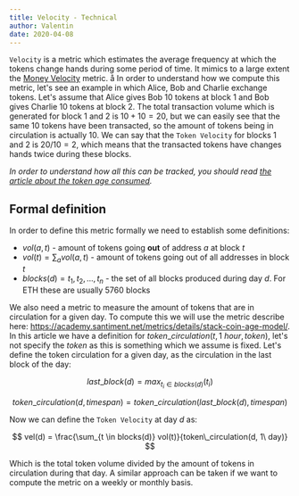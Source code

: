 ```yaml
---
title: Velocity - Technical
author: Valentin
date: 2020-04-08
---
```


`Velocity` is a metric which estimates the average frequency at which the
tokens change hands during some period of time. It mimics to a large extent the
[Money Velocity](https://en.wikipedia.org/wiki/Velocity_of_money) metric.
å In order to understand how we
compute this metric, let's see an example in which Alice, Bob and Charlie
exchange tokens. Let's assume that Alice gives Bob 10 tokens at block 1 and Bob
gives Charlie 10 tokens at block 2. The total transaction volume which is
generated for block 1 and 2 is $10 + 10 = 20$, but we can easily see that the
same 10 tokens have been transacted, so the amount of tokens being in
circulation is actually $10$. We can say that the `Token Velocity` for blocks 1
and 2 is $20 / 10 = 2$, which means that the transacted tokens have changes
hands twice during these blocks.

_In order to understand how all this can be tracked, you should read [the
article about the token age
consumed](/metrics/age-consumed/age-consumed-technical)._

## Formal definition

In order to define this metric formally we need to establish some definitions:

- $vol(a, t)$ - amount of tokens going **out** of address $a$ at block $t$
- $vol(t) = \sum_{a} vol(a,t)$ - amount of tokens going out of all addresses in
  block $t$
- $blocks(d) = {t_1, t_2, ..., t_n}$ - the set of all blocks produced during day
  $d$. For ETH these are usually 5760 blocks

We also need a metric to measure the amount of tokens that are in circulation
for a given day. To compute this we will use the metric describe here:
https://academy.santiment.net/metrics/details/stack-coin-age-model/. In this
article we have a definition for $token\_circulation(t,1\ hour, token)$, let's
not specify the $token$ as this is something which we assume is fixed. Let's
define the token circulation for a given day, as the circulation in the last
block of the day:

$$
last\_block(d) = max_{t_i \in blocks(d)}(t_i)
$$

$$
token\_circulation(d, timespan) = token\_circulation(last\_block(d), timespan)
$$

Now we can define the `Token Velocity` at day $d$ as:

$$
vel(d) = \frac{\sum_{t \in blocks(d)} vol(t)}{token\_circulation(d, 1\ day)}
$$

Which is the total token volume divided by the amount of tokens in circulation
during that day. A similar approach can be taken if we want to compute the
metric on a weekly or monthly basis.
